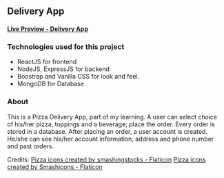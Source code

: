 ## Delivery App

#### [Live Preview - Delivery App](https://proj-delivery.herokuapp.com)

### Technologies used for this project

- ReactJS for frontend
- NodeJS, ExpressJS for backend
- Boostrap and Vanilla CSS for look and feel.
- MongoDB for Database

### About

This is a Pizza Delivery App, part of my learning. A user can select choice of his/her pizza, toppings and a beverage; place the order. Every order is stored in a database. After placing an order, a user account is created. He/she can see his/her account information, address and phone number and past orders.

Credits:
[Pizza icons created by smashingstocks - Flaticon](https://www.flaticon.com/free-icons/pizza)
[Pizza icons created by Smashicons - Flaticon](https://www.flaticon.com/free-icons/pizza)
